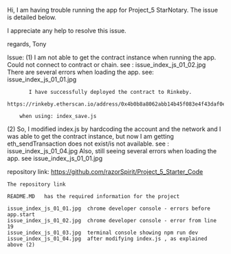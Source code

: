 Hi,
I am having trouble running the app for Project_5 StarNotary.
The issue is detailed below.

I appreciate any help to resolve this issue.

regards,
Tony


Issue:
 (1)  I am not able to get the contract instance when running the app.  
		Could not connect to contract or chain.  see : issue_index_js_01_02.jpg
        There are several errors when loading the app.  see: issue_index_js_01_01.jpg
         
           I have successfully deployed the contract to Rinkeby.
           https://rinkeby.etherscan.io/address/0x4b0b8a8062abb14b45f083e4f43daf0ed30abc90
  
        when using: index_save.js
        
(2) So, I modified index.js by hardcoding the account and the network and I was able to
       get the contract instance, but now I am getting eth_sendTransaction does not exist/is not                available.  see : issue_index_js_01_04.jpg
       Also, still seeing several errors when loading the app. see issue_index_js_01_01.jpg
  
  repository link:  https://github.com/razorSpirit/Project_5_Starter_Code

	The repository link 
	
	README.MD   has the required information for the project
	
	issue_index_js_01_01.jpg  chrome developer console - errors before app.start
	issue_index_js_01_02.jpg  chrome developer console - error from line 19
	issue_index_js_01_03.jpg  terminal console showing npm run dev
    issue_index_js_01_04.jpg  after modifying index.js , as explained above (2)
